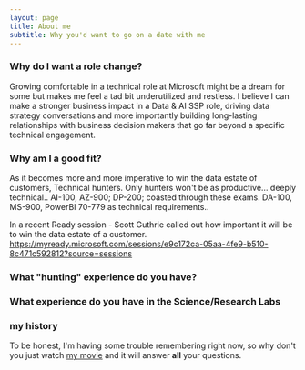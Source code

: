 ```yaml
---
layout: page
title: About me
subtitle: Why you'd want to go on a date with me
---
```


### Why do I want a role change? 
Growing comfortable in a technical role at Microsoft might be a dream for some but makes me feel a tad bit underutilized and restless.  I believe I can make a stronger business impact in a Data & AI SSP role, driving data strategy conversations and more importantly building long-lasting relationships with business decision makers that go far beyond a specific technical engagement. 

### Why am I a good fit?
As it becomes more and more imperative to win the data estate of customers, 
Technical hunters. Only hunters won't be as productive… deeply technical.. AI-100, AZ-900; DP-200; coasted through these exams. 
DA-100, MS-900, PowerBI 70-779 as technical requirements.. 

In a recent Ready session - Scott Guthrie called out how important it will be to win the data estate of a customer. 
https://myready.microsoft.com/sessions/e9c172ca-05aa-4fe9-b510-8c471c592812?source=sessions

### What "hunting" experience do you have?

### What experience do you have in the Science/Research Labs 


### my history

To be honest, I'm having some trouble remembering right now, so why don't you just watch [my movie](https://en.wikipedia.org/wiki/The_Princess_Bride_%28film%29) and it will answer **all** your questions.

